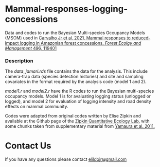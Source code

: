 # Mammal-responses-logging-concessions

Data and codes to run the Bayesian Multi-species Occupancy Models (MSOM) used in [Carvalho Jr et al. 2021. Mammal responses to reduced-impact logging in Amazonian forest concessions. *Forest Ecolgy and Management* 496, 119401](https://doi.org/10.1016/j.foreco.2021.119401)

### Description

The *data_jamari.rds* file contains the data for the analysis. This include camera-trap data (species detection histories) and site and sampling covariates in the format required by the analysis code (model 1 and 2).

*model1.r* and *model2.r* have the R codes to run the Bayesian multi-species occupancy models. Model 1 is for avaluating logging status (unlogged or logged), and model 2 for evaluation of logging intensity and road density effects on mammal community.

Codes were adapted from original codes written by Elise Zipkin and available at the Github page of the [Zipkin Quantitative Ecology Lab](https://github.com/zipkinlab/Community_model_examples-covariate_model/blob/master/covariate%20model%20code.r), with some chunks taken from supplementary material from [Yamaura et al. 2011.](https://besjournals.onlinelibrary.wiley.com/doi/full/10.1111/j.1365-2664.2010.01922.x)


# Contact Us
If you have any questions please contact <elildojr@gmail.com>

